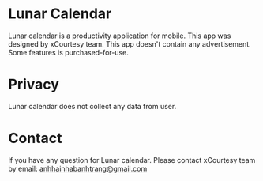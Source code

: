 # Lunar Calendar

Lunar calendar is a productivity application for mobile. This app was designed by xCourtesy team. This app doesn't contain any advertisement. Some features is purchased-for-use.

# Privacy

Lunar calendar does not collect any data from user.

# Contact
If you have any question for Lunar calendar. Please contact xCourtesy team by email: anhhainhabanhtrang@gmail.com
